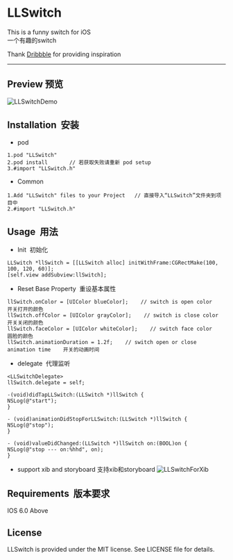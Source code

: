 LLSwitch
==================


This is a funny switch for iOS<br>
一个有趣的switch

Thank [Dribbble](https://dribbble.com/shots/2706143-Dribbble-Debut-Boring-Funny-Slider-Animation) for providing inspiration

----------


Preview  预览
-------------
![LLSwitchDemo](https://github.com/lilei644/LLSwitch/blob/master/Preview/LLSwitchDemo.gif)

## Installation &nbsp;安装
* pod
```
1.pod "LLSwitch"
2.pod install       // 若获取失败请重新 pod setup
3.#import "LLSwitch.h"
```
* Common
```
1.Add "LLSwitch" files to your Project   // 直接导入“LLSwitch”文件夹到项目中
2.#import "LLSwitch.h"
```

## Usage &nbsp;用法
* Init &nbsp;初始化
```
LLSwitch *llSwitch = [[LLSwitch alloc] initWithFrame:CGRectMake(100, 100, 120, 60)];
[self.view addSubview:llSwitch];
```
* Reset Base Property &nbsp;重设基本属性
```
llSwitch.onColor = [UIColor blueColor];    // switch is open color    开关打开的颜色
llSwitch.offColor = [UIColor grayColor];    // switch is close color    开关关闭的颜色
llSwitch.faceColor = [UIColor whiteColor];    // switch face color    圆脸的颜色
llSwitch.animationDuration = 1.2f;    // switch open or close animation time    开关的动画时间
```

* delegate &nbsp;代理监听
```
<LLSwitchDelegate>
llSwitch.delegate = self;

-(void)didTapLLSwitch:(LLSwitch *)llSwitch {
NSLog(@"start");
}

- (void)animationDidStopForLLSwitch:(LLSwitch *)llSwitch {
NSLog(@"stop");
}

- (void)valueDidChanged:(LLSwitch *)llSwitch on:(BOOL)on {
NSLog(@"stop --- on:%hhd", on);
}
```
* support xib and storyboard&nbsp;支持xib和storyboard
![LLSwitchForXib](https://github.com/lilei644/LLSwitch/blob/master/Preview/LLSwitchForXib.png)

## Requirements &nbsp;版本要求
IOS 6.0 Above

## License
LLSwitch is provided under the MIT license. See LICENSE file for details.
